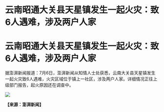 # 云南昭通大关县天星镇发生一起火灾：致6人遇难，涉及两户人家

# 云南昭通大关县天星镇发生一起火灾：致6人遇难，涉及两户人家

据澎湃新闻报道：7月6日，澎湃新闻从知情人士处获悉，云南大关县天星镇发生一起火灾致6人遇难，火灾区域位于镇上一社区，涉及两户人家。详细情况正往上级部门报告，起火原因还在调查中。

![](https://inews.gtimg.com/om_bt/O4KxVqyaDWRVGkbTNW4Jc310A2v_OI6XhWBQw0yu29I2EAA/1000)

**【来源：澎湃新闻】**


